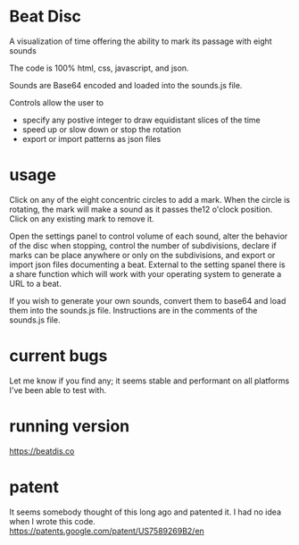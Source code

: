 # Beat Disc
A visualization of time offering the ability to mark its passage with eight sounds

The code is 100% html, css, javascript, and json.

Sounds are Base64 encoded and loaded into the sounds.js file.

Controls allow the user to 
* specify any postive integer to draw equidistant slices of the time
* speed up or slow down or stop the rotation
* export or import patterns as json files

# usage
Click on any of the eight concentric circles to add a mark. When the circle is rotating, the mark will make a sound as it passes the12 o'clock position.
Click on any existing mark to remove it.

Open the settings panel to control volume of each sound, alter the behavior of the disc when stopping, control the number of subdivisions, declare if marks can be place anywhere or only on the subdivisions, and export or import json files documenting a beat. External to the setting spanel there is a share function which will work with your operating system to generate a URL to a beat. 

If you wish to generate your own sounds, convert them to base64 and load them into the sounds.js file. Instructions are in the comments of the sounds.js file.

# current bugs
Let me know if you find any; it seems stable and performant on all platforms I've been able to test with.

# running version
<a href="https://beatdis.co">https://beatdis.co</a>

# patent
It seems somebody thought of this long ago and patented it. I had no idea when I wrote this code. https://patents.google.com/patent/US7589269B2/en
